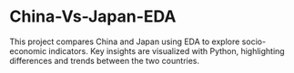 # China-Vs-Japan-EDA
This project compares China and Japan using EDA to explore socio-economic indicators. Key insights are visualized with Python, highlighting differences and trends between the two countries.

